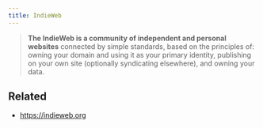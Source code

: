 ```yaml
---
title: IndieWeb
---
```



 > 
 > **The IndieWeb is a community of independent and personal websites** connected by simple standards, based on the principles of: owning your domain and using it as your primary identity, publishing on your own site (optionally syndicating elsewhere), and owning your data.

## Related

* https://indieweb.org
